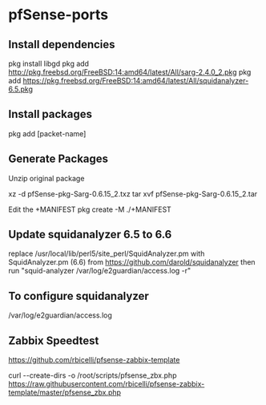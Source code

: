 # pfSense-ports

## Install dependencies
pkg install libgd
pkg add http://pkg.freebsd.org/FreeBSD:14:amd64/latest/All/sarg-2.4.0_2.pkg
pkg add https://pkg.freebsd.org/FreeBSD:14:amd64/latest/All/squidanalyzer-6.5.pkg

## Install packages
pkg add [packet-name]

## Generate Packages
Unzip original package

xz -d pfSense-pkg-Sarg-0.6.15_2.txz
tar xvf pfSense-pkg-Sarg-0.6.15_2.tar

Edit the +MANIFEST
pkg create -M ./+MANIFEST

## Update squidanalyzer 6.5 to 6.6
replace /usr/local/lib/perl5/site_perl/SquidAnalyzer.pm
with SquidAnalyzer.pm (6.6) from https://github.com/darold/squidanalyzer
then run "squid-analyzer /var/log/e2guardian/access.log -r"

## To configure squidanalyzer
/var/log/e2guardian/access.log

## Zabbix Speedtest
https://github.com/rbicelli/pfsense-zabbix-template

curl --create-dirs -o /root/scripts/pfsense_zbx.php https://raw.githubusercontent.com/rbicelli/pfsense-zabbix-template/master/pfsense_zbx.php
